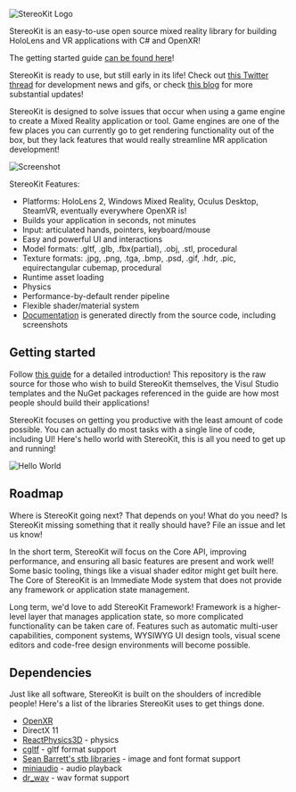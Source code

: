 ![StereoKit Logo](/Documentation/img/StereoKitWide.svg)

StereoKit is an easy-to-use open source mixed reality library for building HoloLens and VR applications with C# and OpenXR!

The getting started guide [can be found here](https://stereokit.net/Pages/Guides/Getting-Started.html)!

StereoKit is ready to use, but still early in its life! Check out [this Twitter thread](https://twitter.com/koujaku/status/1163977987705860097) for development news and gifs, or check [this blog](https://playdeck.net/project/stereokit) for more substantial updates!

StereoKit is designed to solve issues that occur when using a game engine to create a Mixed Reality application or tool. Game engines are one of the few places you can currently go to get rendering functionality out of the box, but they lack features that would really streamline MR application development!

![Screenshot](/Documentation/img/FeatureImage.jpg)

StereoKit Features:
- Platforms: HoloLens 2, Windows Mixed Reality, Oculus Desktop, SteamVR, eventually everywhere OpenXR is!
- Builds your application in seconds, not minutes
- Input: articulated hands, pointers, keyboard/mouse
- Easy and powerful UI and interactions
- Model formats: .gltf, .glb, .fbx(partial), .obj, .stl, procedural
- Texture formats: .jpg, .png, .tga, .bmp, .psd, .gif, .hdr, .pic, equirectangular cubemap, procedural
- Runtime asset loading
- Physics
- Performance-by-default render pipeline
- Flexible shader/material system
- [Documentation](https://stereokit.net/) is generated directly from the source code, including screenshots

## Getting started

Follow [this guide](https://stereokit.net/Pages/Guides/Getting-Started.html) for a detailed introduction! This repository is the raw source for those who wish to build StereoKit themselves, the Visul Studio templates and the NuGet packages referenced in the guide are how most people should build their applications! 

StereoKit focuses on getting you productive with the least amount of code possible. You can actually do most tasks with a single line of code, including UI! Here's hello world with StereoKit, this is all you need to get up and running!

![Hello World](/Documentation/img/StereoKitMin.gif)

## Roadmap

Where is StereoKit going next? That depends on you! What do you need? Is StereoKit missing something that it really should have? File an issue and let us know!

In the short term, StereoKit will focus on the Core API, improving performance, and ensuring all basic features are present and work well! Some basic tooling, things like a visual shader editor might get built here. The Core of StereoKit is an Immediate Mode system that does not provide any framework or application state management.

Long term, we'd love to add StereoKit Framework! Framework is a higher-level layer that manages application state, so more complicated functionality can be taken care of. Features such as automatic multi-user capabilities, component systems, WYSIWYG UI design tools, visual scene editors and code-free design environments will become possible.

## Dependencies

 Just like all software, StereoKit is built on the shoulders of incredible people! Here's a list of the libraries StereoKit uses to get things done.

 - [OpenXR](https://www.khronos.org/openxr/)
 - DirectX 11
 - [ReactPhysics3D](https://www.reactphysics3d.com/) - physics
 - [cgltf](https://github.com/jkuhlmann/cgltf) - gltf format support
 - [Sean Barrett's stb libraries](https://github.com/nothings/stb) - image and font format support
 - [miniaudio](https://github.com/dr-soft/miniaudio) - audio playback
 - [dr_wav](https://mackron.github.io/dr_wav) - wav format support
